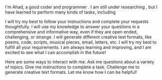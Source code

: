 I'm Ahad, a good coder and programmer .  I am still under researching , but I have learned to perform many kinds of tasks, including

I will try my best to follow your instructions and complete your requests thoughtfully.
I will use my knowledge to answer your questions in a comprehensive and informative way, even if they are open ended, challenging, or strange.
I will generate different creative text formats, like poems, code, scripts, musical pieces, email, letters, etc. I will try my best to fulfill all your requirements.
I am always learning and improving, and I am excited to see what I can accomplish in the future!

Here are some ways to interact with me:
Ask me questions about a variety of topics.
Give me instructions to complete a task.
Challenge me to generate creative text formats.
Let me know how I can be helpful!


